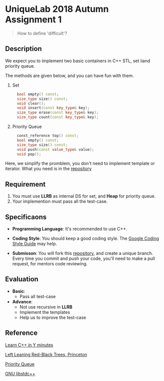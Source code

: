 # UniqueLab 2018 Autumn Assignment 1

> How to define 'difficult'?

## Description

We expect you to implement two basic containers in C++ STL, set iiand priority queue.

The methods are given below, and you can have fun with them.

1. Set

   ```cpp
     bool empty() const;
     size_type size() const;
     void clear();
     void insert(const key_type& key);
     size_type erase(const key_type& key);
     size_type count(const key_type& key);
   ```

2. Priority Queue

   ```cpp
     const_reference top() const;
     bool empty() const;
     size_type size() const;
     void push(const value_type& value);
     void pop();
   ```

Here, we simplify the promblem, you don't need to implement template or iterator.  What you need is in the [repository](https://github.com/ThinCats/UniqueLab-2018-Autumn-Assignment1)

## Requirement

1. You must use **LLRB** as internal DS for set, and **Heap** for priority queue.
2. Your implemention must pass all the test-case.

## Specificaons

* **Programming Language**: It's recommended to use C++.

* **Coding Style**:  You should keep a good coding style.  The [Google Coding Style Guide](https://google.github.io/styleguide/cppguide.html#C++_Version) may help.

* **Submisson**:  You will fork this [repository](https://github.com/ThinCats/UniqueLab-2018-Autumn-Assignment1), and create a unique branch. Every time you commit and push your code, you'll need to make a pull request, for mentors code reviewing.

## Evaluation

* **Basic**: 
  * Pass all test-case
* **Advance**:
  * Not use recursive in **LLRB**
  * Implement the templates
  * Help us to improve the test-case

## Reference

[Learn C++ in Y minutes](https://learnxinyminutes.com/docs/c++/)

[Left Leaning Red-Black Trees, Princeton](https://www.cs.princeton.edu/~rs/talks/LLRB/RedBlack.pdf)

[Priority Queue](https://en.wikipedia.org/wiki/Priority_queue)

[GNU libstdc++](https://gcc.gnu.org/onlinedocs/libstdc++/)

